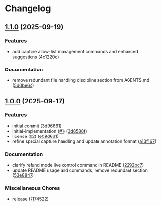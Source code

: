 # Changelog

## [1.1.0](https://github.com/stdNullPtr/Pokeball/compare/v1.0.0...v1.1.0) (2025-09-19)


### Features

* add capture allow-list management commands and enhanced suggestions ([4c1220c](https://github.com/stdNullPtr/Pokeball/commit/4c1220ce86b756348dbddc054f26fa6057e53460))


### Documentation

* remove redundant file handling discipline section from AGENTS.md ([5d0be64](https://github.com/stdNullPtr/Pokeball/commit/5d0be64f47994e50439749f1f367b9ea7fbcea02))

## [1.0.0](https://github.com/stdNullPtr/Pokeball/releases/tag/v1.0.0) (2025-09-17)


### Features

* initial commit ([3d96661](https://github.com/stdNullPtr/Pokeball/commit/3d966610e13a03c2ff01f49754b397541c7ce355))
* initial-implementation ([#1](https://github.com/stdNullPtr/Pokeball/issues/1)) ([3d8588f](https://github.com/stdNullPtr/Pokeball/commit/3d8588f147e30f0f078cee958cbce88eea9f820b))
* license ([#2](https://github.com/stdNullPtr/Pokeball/issues/2)) ([e08d6d1](https://github.com/stdNullPtr/Pokeball/commit/e08d6d1c7f2a01b140fa1c3733484a421c3472da))
* refine special capture handling and update annotation format ([a13f167](https://github.com/stdNullPtr/Pokeball/commit/a13f16705a5afe5b2df2b63724d5977cc4bc884e))


### Documentation

* clarify refund mode live control command in README ([2292bc7](https://github.com/stdNullPtr/Pokeball/commit/2292bc7fcff85171cd0c27f7557affd49442fe0a))
* update README usage and commands, remove redundant section ([53e8847](https://github.com/stdNullPtr/Pokeball/commit/53e884747e586d3e96f497d247944320b7dfc2f0))


### Miscellaneous Chores

* release ([7174522](https://github.com/stdNullPtr/Pokeball/commit/71745224306c33edd196d83428c563b5819232f1))
